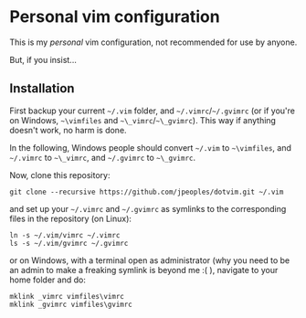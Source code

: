 # Personal vim configuration #
This is my *personal* vim configuration, not recommended for use by
anyone.

But, if you insist...

## Installation ##
First backup your current `~/.vim` folder, and `~/.vimrc`/`~/.gvimrc`
(or if you're on Windows, `~\vimfiles` and `~\_vimrc`/`~\_gvimrc`).
This way if anything doesn't work, no harm is done.

In the following, Windows people should convert `~/.vim` to
`~\vimfiles`, and `~/.vimrc` to `~\_vimrc`, and `~/.gvimrc` to
`~\_gvimrc`.

Now, clone this repository:

    git clone --recursive https://github.com/jpeoples/dotvim.git ~/.vim

and set up your `~/.vimrc` and `~/.gvimrc` as symlinks to the
corresponding files in the repository (on Linux):

    ln -s ~/.vim/vimrc ~/.vimrc
    ls -s ~/.vim/gvimrc ~/.gvimrc

or on Windows, with a terminal open as administrator (why you need to be
an admin to make a freaking symlink is beyond me :( ), navigate to your
home folder and do:

    mklink _vimrc vimfiles\vimrc
    mklink _gvimrc vimfiles\gvimrc
